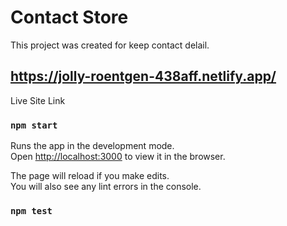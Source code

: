 # Contact Store


This project was created for keep contact delail.

## https://jolly-roentgen-438aff.netlify.app/

Live Site Link

### `npm start`

Runs the app in the development mode.\
Open [http://localhost:3000](http://localhost:3000) to view it in the browser.

The page will reload if you make edits.\
You will also see any lint errors in the console.

### `npm test`
